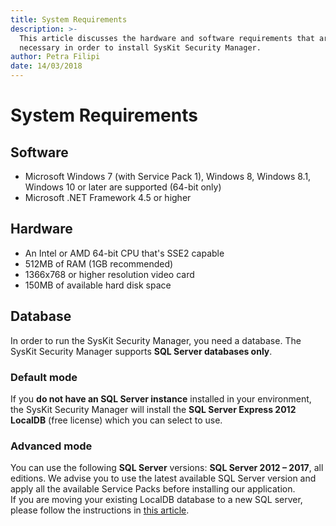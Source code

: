 ```yaml
---
title: System Requirements
description: >-
  This article discusses the hardware and software requirements that are
  necessary in order to install SysKit Security Manager.
author: Petra Filipi
date: 14/03/2018
---
```


# System Requirements

## Software

* Microsoft Windows 7 \(with Service Pack 1\), Windows 8, Windows 8.1, Windows 10 or later are supported \(64-bit only\)
* Microsoft .NET Framework 4.5 or higher

## Hardware

* An Intel or AMD 64-bit CPU that's SSE2 capable
* 512MB of RAM \(1GB recommended\)
* 1366x768 or higher resolution video card
* 150MB of available hard disk space

## Database

In order to run the SysKit Security Manager, you need a database. The SysKit Security Manager supports **SQL Server databases only**.

### Default mode

If you **do not have an SQL Server instance** installed in your environment, the SysKit Security Manager will install the **SQL Server Express 2012 LocalDB** \(free license\) which you can select to use.

### Advanced mode

You can use the following **SQL Server** versions: **SQL Server 2012 – 2017**, all editions. We advise you to use the latest available SQL Server version and apply all the available Service Packs before installing our application.  
If you are moving your existing LocalDB database to a new SQL server, please follow the instructions in [this article](../how-to/move-localdb-to-new-server.md).

